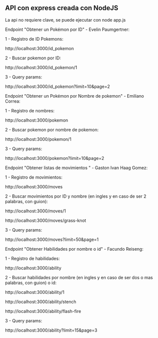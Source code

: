 ## API con express creada con NodeJS

La api no requiere clave, se puede ejecutar con
node app.js

Endpoint "Obtener un Pokémon por ID" - Evelin Paumgertner:

1 - Registro de ID Pokemons:

http://localhost:3000/id_pokemon

2 - Buscar pokemon por ID:

http://localhost:3000/id_pokemon/1

3 - Query params:

http://localhost:3000/id_pokemon?limit=10&page=2

Endpoint "Obtener un Pokémon por Nombre de pokemon" - Emiliano Correa:

1 - Registro de nombres:

http://localhost:3000/pokemon

2 - Buscar pokemon por nombre de pokemon:

http://localhost:3000/pokemon/1

3 - Query params:

http://localhost:3000/pokemon?limit=10&page=2
 
Endpoint "Obtener listas de movimientos " - Gaston Ivan Haag Gomez:

1 - Registro de movimientos:

http://localhost:3000/moves

2 - Buscar movimientos por ID y nombre (en ingles y en caso de ser 2 palabras, con guion):

http://localhost:3000/moves/1

http://localhost:3000/moves/grass-knot

3 - Query params:

http://localhost:3000/moves?limit=50&page=1

Endpoint "Obtener Habilidades por nombre o id" - Facundo Reiseng:

1 - Registro de habilidades:

http://localhost:3000/ability

2 - Buscar habilidades por nombre (en ingles y en caso de ser dos o mas palabras, con guion) o id:

http://localhost:3000/ability/1

http://localhost:3000/ability/stench

http://localhost:3000/ability/flash-fire

3 - Query params:

http://localhost:3000/ability?limit=15&page=3
